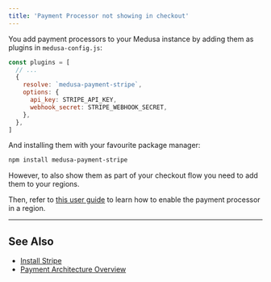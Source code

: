 ```yaml
---
title: 'Payment Processor not showing in checkout'
---
```


You add payment processors to your Medusa instance by adding them as plugins in `medusa-config.js`:

```js title=medusa-config.js
const plugins = [
  // ...
  {
    resolve: `medusa-payment-stripe`,
    options: {
      api_key: STRIPE_API_KEY,
      webhook_secret: STRIPE_WEBHOOK_SECRET,
    },
  },
]
```

And installing them with your favourite package manager:

```bash npm2yarn
npm install medusa-payment-stripe
```

However, to also show them as part of your checkout flow you need to add them to your regions.

Then, refer to [this user guide](../user-guide/regions/providers.mdx) to learn how to enable the payment processor in a region.

---

## See Also

- [Install Stripe](../plugins/payment/stripe.mdx)
- [Payment Architecture Overview](../modules/carts-and-checkout/payment.md)
